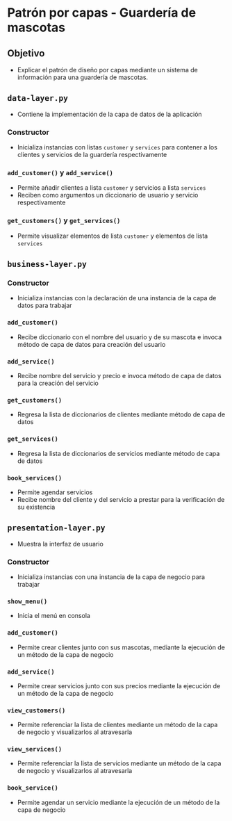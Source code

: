 # Patrón por capas - Guardería de mascotas

## Objetivo
- Explicar el patrón de diseño por capas mediante un sistema de información para una guardería de mascotas.

## `data-layer.py`
- Contiene la implementación de la capa de datos de la aplicación

### Constructor
- Inicializa instancias con listas `customer` y `services` para contener a los clientes y servicios de la guardería respectivamente

### `add_customer()` y `add_service()`
- Permite añadir clientes a lista `customer` y servicios a lista `services`
- Reciben como argumentos un diccionario de usuario y servicio respectivamente

### `get_customers()` y `get_services()`
- Permite visualizar elementos de lista `customer` y elementos de lista `services`

## `business-layer.py`

### Constructor
- Inicializa instancias con la declaración de una instancia de la capa de datos para trabajar

### `add_customer()`
- Recibe diccionario con el nombre del usuario y de su mascota e invoca método de capa de datos para creación del usuario
 
### `add_service()`
- Recibe nombre del servicio y precio e invoca método de capa de datos para la creación del servicio 

### `get_customers()`
- Regresa la lista de diccionarios de clientes mediante método de capa de datos

### `get_services()`
- Regresa la lista de diccionarios de servicios mediante método de capa de datos

### `book_services()`
- Permite agendar servicios
- Recibe nombre del cliente y del servicio a prestar para la verificación de su existencia

## `presentation-layer.py`
- Muestra la interfaz de usuario

### Constructor
- Inicializa instancias con una instancia de la capa de negocio para trabajar

### `show_menu()`
- Inicia el menú en consola

### `add_customer()`
- Permite crear clientes junto con sus mascotas, mediante la ejecución de un método de la capa de negocio

### `add_service()`
- Permite crear servicios junto con sus precios mediante la ejecución de un método de la capa de negocio

### `view_customers()`
- Permite referenciar la lista de clientes mediante un método de la capa de negocio y visualizarlos al atravesarla

### `view_services()`
- Permite referenciar la lista de servicios mediante un método de la capa de negocio y visualizarlos al atravesarla

### `book_service()`
- Permite agendar un servicio mediante la ejecución de un método de la capa de negocio